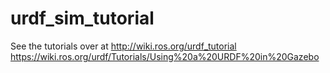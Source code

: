 # urdf_sim_tutorial
See the tutorials over at http://wiki.ros.org/urdf_tutorial
https://wiki.ros.org/urdf/Tutorials/Using%20a%20URDF%20in%20Gazebo